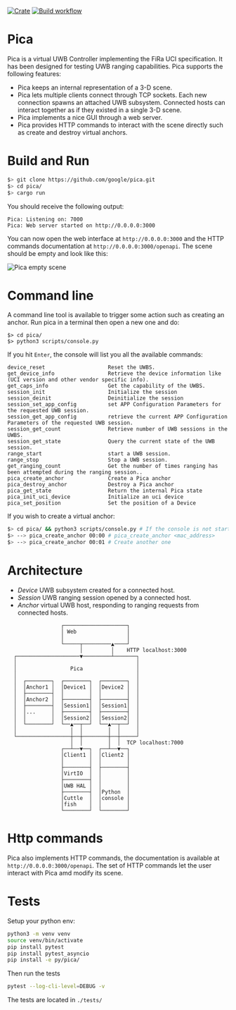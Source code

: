 [![Crate](https://img.shields.io/crates/v/pica?style=flat-square)](https://crates.io/crates/pica)
[![Build workflow](https://img.shields.io/github/actions/workflow/status/google/pica/build.yml?style=flat-square)](https://github.com/google/pica/actions/workflows/build.yml?query=branch%3Amain)

# Pica

Pica is a virtual UWB Controller implementing the FiRa UCI specification.
It has been designed for testing UWB ranging capabilities.
Pica supports the following features:

- Pica keeps an internal representation of a 3-D scene.
- Pica lets multiple clients connect through TCP sockets.
  Each new connection spawns an attached UWB subsystem. Connected hosts can
  interact together as if they existed in a single 3-D scene.
- Pica implements a nice GUI through a web server.
- Pica provides HTTP commands to interact with the scene directly such as create and destroy
  virtual anchors.

# Build and Run

```bash
$> git clone https://github.com/google/pica.git
$> cd pica/
$> cargo run
```

You should receive the following output:

```
Pica: Listening on: 7000
Pica: Web server started on http://0.0.0.0:3000
```

You can now open the web interface at `http://0.0.0.0:3000` and the HTTP commands documentation
at `http://0.0.0.0:3000/openapi`. The scene should be empty and look like this:

![Pica empty scene](./res/empty_scene.png)

# Command line

A command line tool is available to trigger some action such as creating an anchor.
Run pica in a terminal then open a new one and do:
```
$> cd pica/
$> python3 scripts/console.py
```

If you hit `Enter`, the console will list you all the available commands:
```
device_reset                    Reset the UWBS.
get_device_info                 Retrieve the device information like (UCI version and other vendor specific info).
get_caps_info                   Get the capability of the UWBS.
session_init                    Initialize the session
session_deinit                  Deinitialize the session
session_set_app_config          set APP Configuration Parameters for the requested UWB session.
session_get_app_config          retrieve the current APP Configuration Parameters of the requested UWB session.
session_get_count               Retrieve number of UWB sessions in the UWBS.
session_get_state               Query the current state of the UWB session.
range_start                     start a UWB session.
range_stop                      Stop a UWB session.
get_ranging_count               Get the number of times ranging has been attempted during the ranging session..
pica_create_anchor              Create a Pica anchor
pica_destroy_anchor             Destroy a Pica anchor
pica_get_state                  Return the internal Pica state
pica_init_uci_device            Initialize an uci device
pica_set_position               Set the position of a Device
```

If you wish to create a virtual anchor:

```bash
$> cd pica/ && python3 scripts/console.py # If the console is not started yet
$> --> pica_create_anchor 00:00 # pica_create_anchor <mac_address>
$> --> pica_create_anchor 00:01 # Create another one
```
# Architecture

- *Device* UWB subsystem created for a connected host.
- *Session* UWB ranging session opened by a connected host.
- *Anchor* virtual UWB host, responding to ranging requests from
  connected hosts.

```
                 ┌────────────────────┐
                 │ Web                │
                 │                    │
                 └─────┬─────────▲────┘
                       │         │    HTTP localhost:3000
  ┌────────────────────▼─────────┴───────┐
  │                                      │
  │                 Pica                 │
  │                                      │
  │  ┌────────┐  ┌────────┐  ┌────────┐  │
  │  │Anchor1 │  │Device1 │  │Device2 │  │
  │  ├────────┤  │        │  │        │  │
  │  │Anchor2 │  ├────────┤  ├────────┤  │
  │  ├────────┤  │Session1│  │Session1│  │
  │  │...     │  ├────────┤  ├────────┤  │
  │  │        │  │Session2│  │Session2│  │
  │  └────────┘  └──▲──┬──┘  └──▲──┬──┘  │
  │                 │  │        │  │     │
  └─────────────────┼──┼────────┼──┼─────┘
                    │  │        │  │  TCP localhost:7000
                 ┌──┴──▼──┐  ┌──┴──▼──┐
                 │Client1 │  │Client2 │
                 │        │  │        │
                 ├────────┤  ├────────┤
                 │VirtIO  │  │        │
                 ├────────┤  │        │
                 │UWB HAL │  │        │
                 ├────────┤  │Python  │
                 │Cuttle  │  │console │
                 │fish    │  │        │
                 └────────┘  └────────┘
```

# Http commands

Pica also implements HTTP commands, the documentation is available at `http://0.0.0.0:3000/openapi`.
The set of HTTP commands let the user interact with Pica amd modify its scene.

# Tests

Setup your python env:

```bash
python3 -m venv venv
source venv/bin/activate
pip install pytest
pip install pytest_asyncio
pip install -e py/pica/
```

Then run the tests

```bash
pytest --log-cli-level=DEBUG -v
```

The tests are located in `./tests/`
